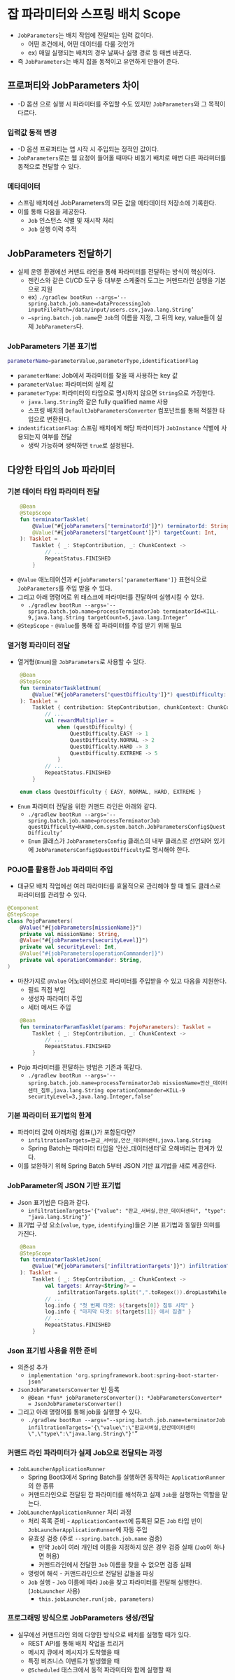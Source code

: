 # 잡 파라미터와 스프링 배치 Scope

- `JobParameters`는 배치 작업에 전달되는 입력 값이다.
    - 어떤 조건에서, 어떤 데이터를 다룰 것인가
    - ex) 매일 실행되는 배치의 경우 날짜나 실행 경로 등 매번 바뀐다.
- 즉 `JobParameters`는 배치 잡을 동적이고 유연하게 만들어 준다.

## 프로퍼티와 JobParameters 차이

- -D 옵션 으로 실행 시 파라미터를 주입할 수도 있지만 `JobParameters`와 그 목적이 다르다.

### 입력값 동적 변경

- -D 옵션 프로퍼티는 앱 시작 시 주입되는 정적인 값이다.
- `JobParameters`로는 웹 요청이 들어올 때마다 비동기 배치로 매번 다른 파라미터를 동적으로 전달할 수 있다.

### 메타데이터

- 스프링 배치에선 JobParameters의 모든 값을 메타데이터 저장소에 기록한다.
- 이를 통해 다음을 제공한다.
    - `Job` 인스턴스 식별 및 재시작 처리
    - `Job` 실행 이력 추적

## JobParameters 전달하기

- 실제 운영 환경에선 커맨드 라인을 통해 파라미터를 전달하는 방식이 핵심이다.
    - 젠킨스와 같은 CI/CD 도구 등 대부분 스케줄러 도그는 커맨드라인 실행을 기본으로 지원
    - ex) `./gradlew bootRun --args='--spring.batch.job.name=dataProcessingJob inputFilePath=/data/input/users.csv,java.lang.String’`
    - `—spring.batch.job.name`은 `Job`의 이름을 지정, 그 뒤의 key, value들이 실제 `JobParameters`다.

### JobParameters 기본 표기법

```bash
parameterName=parameterValue,parameterType,identificationFlag
```

- `parameterName`: Job에서 파라미터를 찾을 때 사용하는 key 값
- `parameterValue`: 파라미터의 실제 값
- `parameterType`: 파라미터의 타입으로 명시하지 않으면 `String`으로 가정한다.
    - `java.lang.String`와 같은 fully qualified name 사용
    - 스프링 배치의 `DefaultJobParametersConverter` 컴포넌트를 통해 적절한 타입으로 변환된다.
- `indentificationFlag`: 스프링 배치에게 해당 파라미터가 `JobInstance` 식별에 사용되는지 여부를 전달
    - 생략 가능하며 생략하면 `true`로 설정된다.

## 다양한 타입의 Job 파라미터

### 기본 데이터 타입 파라미터 전달

```kotlin
    @Bean
    @StepScope
    fun terminatorTasklet(
        @Value("#{jobParameters['terminatorId']}") terminatorId: String,
        @Value("#{jobParameters['targetCount']}") targetCount: Int,
    ): Tasklet =
        Tasklet { _: StepContribution, _: ChunkContext ->
            // ...
            RepeatStatus.FINISHED
        }
```

- `@Value` 애노테이션과 `#{jobParameters['parameterName']}` 표현식으로 `JobParameters`를 주입 받을 수 있다.
- 그리고 아래 명령어로 위 태스크에 파라미터를 전달하며 실행시킬 수 있다.
  - `./gradlew bootRun --args='--spring.batch.job.name=processTerminatorJob terminatorId=KILL-9,java.lang.String targetCount=5,java.lang.Integer’`
- `@StepScope` - `@Value`를 통해 잡 파라미터를 주입 받기 위해 필요

### 열거형 파라미터 전달

- 열거형(`Enum`)을 `JobParameters`로 사용할 수 있다.

```kotlin
    @Bean
    @StepScope
    fun terminatorTaskletEnum(
        @Value("#{jobParameters['questDifficulty']}") questDifficulty: QuestDifficulty,
    ): Tasklet =
        Tasklet { contribution: StepContribution, chunkContext: ChunkContext ->
            // ...
            val rewardMultiplier =
                when (questDifficulty) {
                    QuestDifficulty.EASY -> 1
                    QuestDifficulty.NORMAL -> 2
                    QuestDifficulty.HARD -> 3
                    QuestDifficulty.EXTREME -> 5
                }
            // ...
            RepeatStatus.FINISHED
        }

    enum class QuestDifficulty { EASY, NORMAL, HARD, EXTREME }
```

- `Enum` 파라미터 전달을 위한 커맨드 라인은 아래와 같다.
  - `./gradlew bootRun --args='--spring.batch.job.name=processTerminatorJob questDifficulty=HARD,com.system.batch.JobParametersConfig$QuestDifficulty’`
  - `Enum` 클래스가 `JobParametersConfig` 클래스의 내부 클래스로 선언되어 있기에 `JobParametersConfig$QuestDifficulty`로 명시해야 한다.

### POJO를 활용한 Job 파라미터 주입

- 대규모 배치 작업에선 여러 파라미터를 효율적으로 관리해야 할 때 별도 클래스로 파라미터를 관리할 수 있다.

```kotlin
@Component
@StepScope
class PojoParameters(
    @Value("#{jobParameters[missionName]}")
    private val missionName: String,
    @Value("#{jobParameters[securityLevel]}")
    private val securityLevel: Int,
    @Value("#{jobParameters[operationCommander]}")
    private val operationCommander: String,
)
```

- 마찬가지로 `@Value` 어노테이션으로 파라미터를 주입받을 수 있고 다음을 지원한다.
  - 필드 직접 부입
  - 생성자 파라미터 주입
  - 세터 메서드 주입

```kotlin
    @Bean
    fun terminatorParamTasklet(params: PojoParameters): Tasklet =
        Tasklet { _: StepContribution, _: ChunkContext ->
            // ...
            RepeatStatus.FINISHED
        }
```

- Pojo 파라미터를 전달하는 방법은 기존과 똑같다.
  - `./gradlew bootRun --args='--spring.batch.job.name=processTerminatorJob missionName=안산_데이터센터_침투,java.lang.String operationCommander=KILL-9 securityLevel=3,java.lang.Integer,false’`

### 기본 파라미터 표기법의 한계

- 파라미터 값에 아래처럼 쉼표(,)가 포함된다면?
  - `infiltrationTargets=판교_서버실,안산_데이터센터,java.lang.String`
  - Spring Batch는 파라미터 타입을 ‘안산_데이터센터’로 오해버리는 한계가 있다.
- 이를 보완하기 위해 Spring Batch 5부터 JSON 기반 표기법을 새로 제공한다.

### JobParameter의 JSON 기반 표기법

- Json 표기법은 다음과 같다.
  - `infiltrationTargets='{"value": "판교_서버실,안산_데이터센터", "type": "java.lang.String"}’`
- 표기법 구성 요소(`value`, `type`, `identifying`)들은 기본 표기법과 동일한 의미를 가진다.

```kotlin
    @Bean
    @StepScope
    fun terminatorTaskletJson(
        @Value("#{jobParameters['infiltrationTargets']}") infiltrationTargets: String,
    ): Tasklet =
        Tasklet { _: StepContribution, _: ChunkContext ->
            val targets: Array<String?> =
                infiltrationTargets.split(",".toRegex()).dropLastWhile { it.isEmpty() }.toTypedArray()
            // ...
            log.info { "첫 번째 타겟: ${targets[0]} 침투 시작" }
            log.info { "마지막 타겟: ${targets[1]} 에서 집결" }
            // ...
            RepeatStatus.FINISHED
        }
```

### Json 표기법 사용을 위한 준비

- 의존성 추가
  - `implementation 'org.springframework.boot:spring-boot-starter-json’`
- `JsonJobParametersConverter` 빈 등록
  - `@Bean *fun* jobParametersConverter(): *JobParametersConverter* = JsonJobParametersConverter()`
- 그리고 아래 명령어를 통해 job을 실행할 수 있다.
  - `./gradlew bootRun --args="--spring.batch.job.name=terminatorJob infiltrationTargets='{\"value\":\"판교서버실,안산데이터센터\",\"type\":\"java.lang.String\"}'”`

### 커맨드 라인 파라미터가 실제 Job으로 전달되는 과정

- `JobLauncherApplicationRunner`
  - Spring Boot3에서 Spring Batch를 실행하면 동작하는 `ApplicationRunner`의 한 종류
  - 커맨드라인으로 전달된 잡 파라미터를 해석하고 실제 `Job`을 실행하는 역할을 맡는다.
- `JobLauncherApplicationRunner` 처리 과정
  - 처리 목록 준비 - `ApplicationContext`에 등록된 모든 `Job` 타입 빈이 `JobLauncherApplicationRunner`에 자동 주입
  - 유효성 검증 (주로 `--spring.batch.job.name` 검증)
    - 만약 `Job`이 여러 개인데 이름을 지정하지 않은 경우 검증 실패 (`Job`이 하나면 허용)
    - 커맨드라인에서 전달한 `Job` 이름을 찾을 수 없으면 검증 실패
  - 명령어 해석 - 커맨드라인으로 전달된 값들을 파싱
  - `Job` 실행 - `Job` 이름에 따라 `Job`을 찾고 파라미터를 전달해 실행한다. (`JobLauncher` 사용)
    - `this.jobLauncher.run(job, parameters)`

### 프로그래밍 방식으로 JobParameters 생성/전달

- 실무에선 커맨드라인 외에 다양한 방식으로 배치를 실행할 때가 있다.
  - REST API를 통해 배치 작업을 트리거
  - 메시지 큐에서 메시지가 도착했을 때
  - 특정 비즈니스 이벤트가 발생했을 때
  - `@Scheduled` 태스크에서 동적 파라미터와 함께 실행할 때
